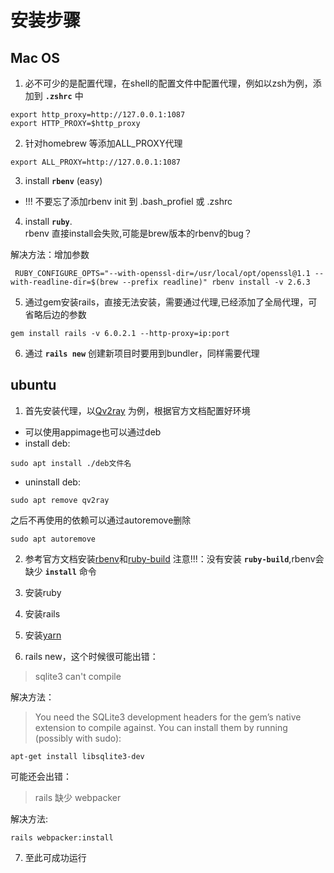 # 安装步骤
## Mac OS

1. 必不可少的是配置代理，在shell的配置文件中配置代理，例如以zsh为例，添加到 **`.zshrc`** 中     

```shell script
export http_proxy=http://127.0.0.1:1087
export HTTP_PROXY=$http_proxy
```  

2. 针对homebrew 等添加ALL_PROXY代理   
```shell script
export ALL_PROXY=http://127.0.0.1:1087
```

3. install **`rbenv`** (easy)
* !!! 不要忘了添加rbenv init 到 .bash_profiel 或 .zshrc

4. install **`ruby`**.  
rbenv 直接install会失败,可能是brew版本的rbenv的bug？

解决方法：增加参数

```shell script
 RUBY_CONFIGURE_OPTS="--with-openssl-dir=/usr/local/opt/openssl@1.1 --with-readline-dir=$(brew --prefix readline)" rbenv install -v 2.6.3
```

5. 通过gem安装rails，直接无法安装，需要通过代理,已经添加了全局代理，可省略后边的参数  

```shell script
gem install rails -v 6.0.2.1 --http-proxy=ip:port
```

6. 通过 **`rails new`** 创建新项目时要用到bundler，同样需要代理   

## ubuntu

1. 首先安装代理，以[Qv2ray](https://qv2ray.github.io/) 为例，根据官方文档配置好环境   

* 可以使用appimage也可以通过deb
* install deb:
```shell
sudo apt install ./deb文件名
```
* uninstall deb:
```shell
sudo apt remove qv2ray
```
之后不再使用的依赖可以通过autoremove删除
```shell
sudo apt autoremove 
```  
   
2. 参考官方文档安装[rbenv](https://github.com/rbenv/rbenv#basic-github-checkout)和[ruby-build](https://github.com/rbenv/ruby-build#ruby-build)
   注意!!!：没有安装 **`ruby-build`**,rbenv会缺少 **`install`** 命令  

3. 安装ruby

4. 安装rails

5. 安装[yarn](https://classic.yarnpkg.com/en/docs/install/#debian-stable)

6. rails new，这个时候很可能出错：  

> sqlite3 can't compile  

解决方法：  
> You need the SQLite3 development headers for the gem’s native extension to compile against. You can install them by running (possibly with sudo):  

```shell
apt-get install libsqlite3-dev
```  

可能还会出错：
> rails 缺少 webpacker

解决方法:
```shell
rails webpacker:install
```  

7. 至此可成功运行